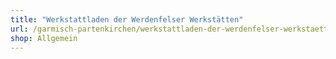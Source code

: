 ```yaml
---
title: "Werkstattladen der Werdenfelser Werkstätten"
url: /garmisch-partenkirchen/werkstattladen-der-werdenfelser-werkstaetten/
shop: Allgemein
---
```

